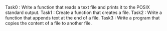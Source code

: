 Task0 : Write a function that reads a text file and prints it to the POSIX standard output.
Task1 : Create a function that creates a file.
Task2 : Write a function that appends text at the end of a file.
Task3 : Write a program that copies the content of a file to another file.
